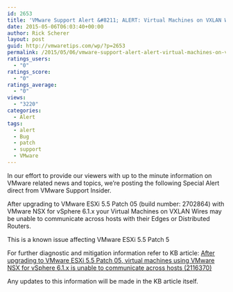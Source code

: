 ```yaml
---
id: 2653
title: 'VMware Support Alert &#8211; ALERT: Virtual Machines on VXLAN Wires may be unable to communicate across hosts with their Edges or Distributed Routers'
date: 2015-05-06T06:03:40+00:00
author: Rick Scherer
layout: post
guid: http://vmwaretips.com/wp/?p=2653
permalink: /2015/05/06/vmware-support-alert-alert-virtual-machines-on-vxlan-wires-may-be-unable-to-communicate-across-hosts-with-their-edges-or-distributed-routers/
ratings_users:
  - "0"
ratings_score:
  - "0"
ratings_average:
  - "0"
views:
  - "3220"
categories:
  - Alert
tags:
  - alert
  - Bug
  - patch
  - support
  - VMware
---
```

In our effort to provide our viewers with up to the minute information on VMware related news and topics, we&#8217;re posting the following Special Alert direct from VMware Support Insider.

After upgrading to VMware ESXi 5.5 Patch 05 (build number: 2702864) with VMware NSX for vSphere 6.1.x your Virtual Machines on VXLAN Wires may be unable to communicate across hosts with their Edges or Distributed Routers.

This is a known issue affecting VMware ESXi 5.5 Patch 5

For further diagnostic and mitigation information refer to KB article: <a href="http://vmw.re/1RcAIsV" target="_blank">After upgrading to VMware ESXi 5.5 Patch 05, virtual machines using VMware NSX for vSphere 6.1.x is unable to communicate across hosts (2116370)</a>

Any updates to this information will be made in the KB article itself.

<img src="http://bit.ly/1Egj11I" alt="" width="1" height="1" />